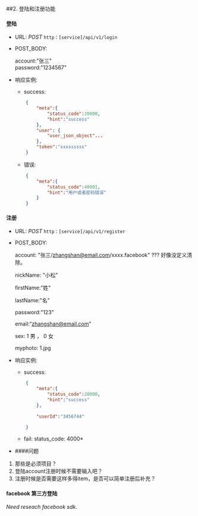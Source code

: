 ##2. 登陆和注册功能

#### 登陆

* URL: *POST* `http：[service]/api/v1/login`

* POST_BODY: 
	
	account:"张三"	
	password:"1234567" 
	
* 响应实例:
	- success:
	
	```json
		{
			"meta":{
				"status_code":20000,
				"hint":"success"
			},
			"user": {
				"user_json_object"...
			},
			"token":"xxxssssss"
		}
	
	```
	- 错误:
	
	```json
		{
			"meta":{
				"status_code":40001,
				"hint":"用户或者密码错误"
			}
		}
	
	```
	
<!--* remark：-->


#### 注册

* URL: *POST* `http：[service]/api/v1/register`
* POST_BODY:
	
	account: "张三/zhangshan@email.com/xxxx.facebook" ??? 好像没定义清除。
	
	nickName: "小松"
	
	firstName:"姓"
	
	lastName:"名"
	
	password:"123"
	
	email:“zhangshan@email.com”
	
	sex: 1 男 ， 0 女
	
	myphoto: 1.jpg 


* 响应实例:
	- success:
	
	```json
		{
			"meta":{
				"status_code":20000,
				"hint":"success"
			},
			
			"userId":"3456744"
			
		}
	
	```
  - fail:
    status_code: 4000*


* ####问题
 1. 那些是必须项目？
 2. 登陆account注册时候不需要输入吧？
 3. 注册时候是否需要这样多得item，是否可以简单注册后补充？
 
	

#### facebook 第三方登陆
  *Need reseach facebook sdk.*

	
	
	
	
	
	
